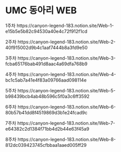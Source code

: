 <h1> UMC 동아리 WEB </h1>
<p> 1주차 https://canyon-legend-183.notion.site/Web-1-e15b5e5b82c94530a40e4c72f912f1cd </p>
<p> 2주차 https://canyon-legend-183.notion.site/Web-2-40f915002d9b4c1aaf7444b8a3fd9e50 </p>
<p> 3주차 https://canyon-legend-183.notion.site/Web-3-fcba65176bab491d8aac4a69dfa768b9 </p>
<p> 4주차 https://canyon-legend-183.notion.site/Web-4-bc1c5ab7a41e4f83a09766aad098114e </p>
<p> 5주차 https://canyon-legend-183.notion.site/Web-5-b98439bcb4ab48b596c5f0a3c6ff3592 </p>
<p> 6주차 https://canyon-legend-183.notion.site/Web-6-80b57b41dd8f4519869d3b1e24fcad9c </p>
<p> 7주차 https://canyon-legend-183.notion.site/Web-7-e64382c2d1384f71bb4d2b44e63f45a9 </p>
<p> 8주차 https://canyon-legend-183.notion.site/Web-8-812dc039423745cfbbaa1aaed005ff29 </p>
